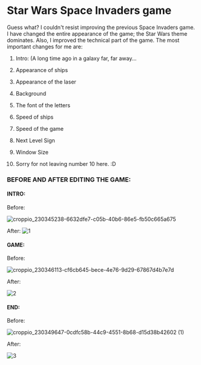 # Star Wars Space Invaders game

Guess what? I couldn't resist improving the previous Space Invaders game. I have changed the entire appearance of the game; the Star Wars theme dominates. Also, I improved the technical part of the game. The most important changes for me are:

1. Intro: (A long time ago in a galaxy far, far away...

2. Appearance of ships

3. Appearance of the laser

4. Background

5. The font of the letters

6. Speed of ships

7. Speed of the game

8. Next Level Sign

9. Window Size

10. Sorry for not leaving number 10 here. :D


<H3>BEFORE AND AFTER EDITING THE GAME:</H3>
<h4>INTRO:</h4>

Before:


![croppio_230345238-6632dfe7-c05b-40b6-86e5-fb50c665a675](https://user-images.githubusercontent.com/87396317/230349968-1f33f1cf-35d0-4212-a534-62a79d0a014f.png)

After:
![1](https://user-images.githubusercontent.com/87396317/230360113-336db180-8254-4e5e-94e1-15b4fb813483.png)




<h4>GAME:</h4>
Before:


![croppio_230346113-cf6cb645-bece-4e76-9d29-67867d4b7e7d](https://user-images.githubusercontent.com/87396317/230350069-612915b8-0b69-4c90-8a70-0af6c19e6b14.png)

After:

![2](https://user-images.githubusercontent.com/87396317/230360158-0b7ea126-1f57-43f5-9c44-d3802c751bd5.png)



<h4>END:</h4>

Before:



![croppio_230349647-0cdfc58b-44c9-4551-8b68-d15d38b42602 (1)](https://user-images.githubusercontent.com/87396317/230350281-8dbfd57a-3630-48bd-ac2b-a1d930a52aa6.png)


After:


![3](https://user-images.githubusercontent.com/87396317/230360222-0571392e-9ada-4e91-91dc-c598dcaaca69.png)
